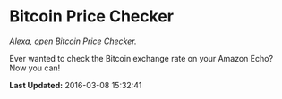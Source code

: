 # Bitcoin Price Checker
*Alexa, open Bitcoin Price Checker.*

Ever wanted to check the Bitcoin exchange rate on your Amazon Echo? Now you can!

**Last Updated:** 2016-03-08 15:32:41
